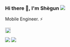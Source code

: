 ### Hi there 👋, I'm Shègun ![](https://pbs.twimg.com/profile_banners/860357608552763393/1593430830/1500x500)

Mobile Engineer. ⚡️ 

[<img src='https://cdn.jsdelivr.net/npm/simple-icons@3.0.1/icons/twitter.svg' alt='github' height='18'>](https://twitter.com/Shek-draw)  

![](https://github.com/Shek863/github-stats/blob/master/generated/overview.svg)
![](https://github.com/Shek863/github-stats/blob/master/generated/languages.svg)

<!--
**sethgnavo/sethgnavo** is a ✨ _special_ ✨ repository because its `README.md` (this file) appears on your GitHub profile.

Here are some ideas to get you started:

- 🔭 I’m currently working on ...
- 🌱 I’m currently learning ...
- 👯 I’m looking to collaborate on ...
- 🤔 I’m looking for help with ...
- 💬 Ask me about ...
- 📫 How to reach me: ...
- 😄 Pronouns: ...
- ⚡ Fun fact: ...
-->
